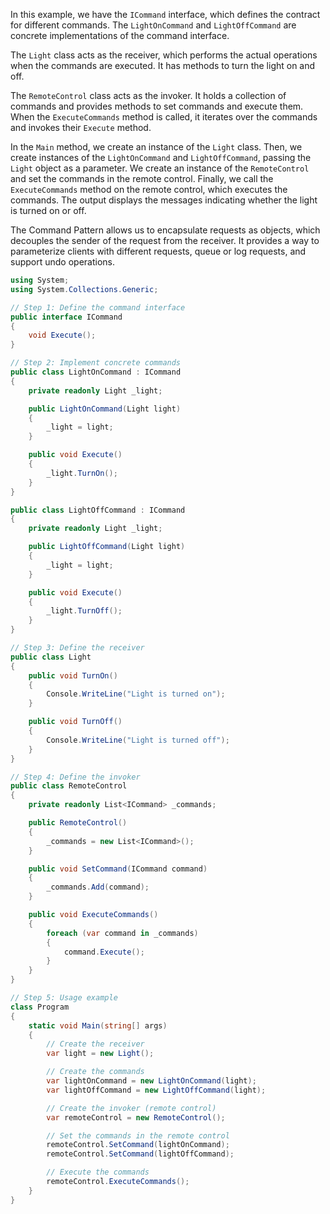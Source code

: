 In this example, we have the `ICommand` interface, which defines the contract for different commands. The `LightOnCommand` and `LightOffCommand` are concrete implementations of the command interface.

The `Light` class acts as the receiver, which performs the actual operations when the commands are executed. It has methods to turn the light on and off.

The `RemoteControl` class acts as the invoker. It holds a collection of commands and provides methods to set commands and execute them. When the `ExecuteCommands` method is called, it iterates over the commands and invokes their `Execute` method.

In the `Main` method, we create an instance of the `Light` class. Then, we create instances of the `LightOnCommand` and `LightOffCommand`, passing the `Light` object as a parameter. We create an instance of the `RemoteControl` and set the commands in the remote control. Finally, we call the `ExecuteCommands` method on the remote control, which executes the commands. The output displays the messages indicating whether the light is turned on or off.

The Command Pattern allows us to encapsulate requests as objects, which decouples the sender of the request from the receiver. It provides a way to parameterize clients with different requests, queue or log requests, and support undo operations.

```csharp
using System;
using System.Collections.Generic;

// Step 1: Define the command interface
public interface ICommand
{
    void Execute();
}

// Step 2: Implement concrete commands
public class LightOnCommand : ICommand
{
    private readonly Light _light;

    public LightOnCommand(Light light)
    {
        _light = light;
    }

    public void Execute()
    {
        _light.TurnOn();
    }
}

public class LightOffCommand : ICommand
{
    private readonly Light _light;

    public LightOffCommand(Light light)
    {
        _light = light;
    }

    public void Execute()
    {
        _light.TurnOff();
    }
}

// Step 3: Define the receiver
public class Light
{
    public void TurnOn()
    {
        Console.WriteLine("Light is turned on");
    }

    public void TurnOff()
    {
        Console.WriteLine("Light is turned off");
    }
}

// Step 4: Define the invoker
public class RemoteControl
{
    private readonly List<ICommand> _commands;

    public RemoteControl()
    {
        _commands = new List<ICommand>();
    }

    public void SetCommand(ICommand command)
    {
        _commands.Add(command);
    }

    public void ExecuteCommands()
    {
        foreach (var command in _commands)
        {
            command.Execute();
        }
    }
}

// Step 5: Usage example
class Program
{
    static void Main(string[] args)
    {
        // Create the receiver
        var light = new Light();

        // Create the commands
        var lightOnCommand = new LightOnCommand(light);
        var lightOffCommand = new LightOffCommand(light);

        // Create the invoker (remote control)
        var remoteControl = new RemoteControl();

        // Set the commands in the remote control
        remoteControl.SetCommand(lightOnCommand);
        remoteControl.SetCommand(lightOffCommand);

        // Execute the commands
        remoteControl.ExecuteCommands();
    }
}
```
